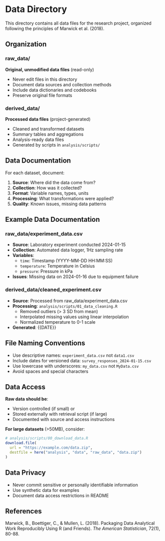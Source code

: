 # Data Directory

This directory contains all data files for the research project, organized
following the principles of Marwick et al. (2018).

## Organization

### raw_data/
**Original, unmodified data files** (read-only)

- Never edit files in this directory
- Document data sources and collection methods
- Include data dictionaries and codebooks
- Preserve original file formats

### derived_data/
**Processed data files** (project-generated)

- Cleaned and transformed datasets
- Summary tables and aggregations
- Analysis-ready data files
- Generated by scripts in `analysis/scripts/`

## Data Documentation

For each dataset, document:

1. **Source**: Where did the data come from?
2. **Collection**: How was it collected?
3. **Format**: Variable names, types, units
4. **Processing**: What transformations were applied?
5. **Quality**: Known issues, missing data patterns

## Example Data Documentation

### raw_data/experiment_data.csv
- **Source**: Laboratory experiment conducted 2024-01-15
- **Collection**: Automated data logger, 1Hz sampling rate
- **Variables**:
  - `time`: Timestamp (YYYY-MM-DD HH:MM:SS)
  - `temperature`: Temperature in Celsius
  - `pressure`: Pressure in kPa
- **Issues**: Missing data on 2024-01-16 due to equipment failure

### derived_data/cleaned_experiment.csv
- **Source**: Processed from raw_data/experiment_data.csv
- **Processing**: `analysis/scripts/01_data_cleaning.R`
  - Removed outliers (> 3 SD from mean)
  - Interpolated missing values using linear interpolation
  - Normalized temperature to 0-1 scale
- **Generated**: {{DATE}}

## File Naming Conventions

- Use descriptive names: `experiment_data.csv` not `data1.csv`
- Include dates for versioned data: `survey_responses_2024-01-15.csv`
- Use lowercase with underscores: `my_data.csv` not `MyData.csv`
- Avoid spaces and special characters

## Data Access

**Raw data should be**:
- Version controlled (if small) or
- Stored externally with retrieval script (if large)
- Documented with source and access instructions

**For large datasets** (>50MB), consider:
```r
# analysis/scripts/00_download_data.R
download.file(
  url = "https://example.com/data.zip",
  destfile = here("analysis", "data", "raw_data", "data.zip")
)
```

## Data Privacy

- Never commit sensitive or personally identifiable information
- Use synthetic data for examples
- Document data access restrictions in README

## References

Marwick, B., Boettiger, C., & Mullen, L. (2018). Packaging Data Analytical Work
Reproducibly Using R (and Friends). *The American Statistician*, 72(1), 80-88.
